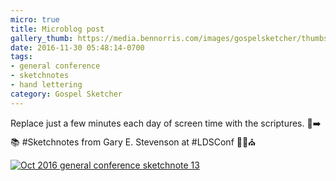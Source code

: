 ```yaml
---
micro: true
title: Microblog post
gallery_thumb: https://media.bennorris.com/images/gospelsketcher/thumbs/oct-16-2-stevenson.jpg
date: 2016-11-30 05:48:14-0700
tags:
- general conference
- sketchnotes
- hand lettering
category: Gospel Sketcher
---
```


Replace just a few minutes each day of screen time with the scriptures. 📱➡️📚
#Sketchnotes from Gary E. Stevenson at #LDSConf ✍🏼⛪️

[![Oct 2016 general conference sketchnote 13](https://media.bennorris.com/images/gospelsketcher/general-conference/oct-2016/oct-16-2-stevenson.jpg)](https://media.bennorris.com/images/gospelsketcher/general-conference/oct-2016/oct-16-2-stevenson.jpg)